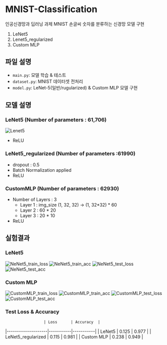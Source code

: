 # MNIST-Classification
인공신경망과 딥러닝 과제
MNIST 손글씨 숫자를 분류하는 신경망 모델 구현
  1. LeNet5
  2. Lenet5_regularized
  3. Custom MLP
     
## 파일 설명
- `main.py`: 모델 학습 & 테스트
- `dataset.py`: MNIST 데이터셋 전처리
- `model.py`: LeNet-5(일반/rugularized) & Custom MLP 모델 구현

## 모델 설명
### LeNet5 (Number of parameters : 61,706)
![Lenet5](https://github.com/Chayuho/MNIST_classification/assets/94342487/f8d850d2-0329-47b8-b528-cce4a6177682)
- ReLU

### LeNet5_regularized (Number of parameters :61990)
- dropout : 0.5
- Batch Normalization applied
- ReLU

### CustomMLP (Number of parameters : 62930)
- Number of Layers : 3
  - Layer 1 : img_size (1, 32, 32) -> (1, 32*32) * 60
  - Layer 2 : 60 * 20
  - Layer 3 : 20 * 10
- ReLU

## 실험결과
### LeNet5
![NeNet5_train_loss](https://github.com/Chayuho/MNIST_classification/assets/94342487/f30ecf4d-bf72-4bee-9ad8-3059bdf12467s=0.3)
![NeNet5_train_acc](https://github.com/Chayuho/MNIST_classification/assets/94342487/ac3438e4-8830-4db9-824c-af833821c059)
![NeNet5_test_loss](https://github.com/Chayuho/MNIST_classification/assets/94342487/06e16218-7f63-40a8-a0ba-58feecee890e)
![NeNet5_test_acc](https://github.com/Chayuho/MNIST_classification/assets/94342487/564789d0-2d18-4b53-9c40-c65479973cbc)

### Custom MLP
![CustomMLP_train_loss](https://github.com/Chayuho/MNIST_classification/assets/94342487/0faf4433-53fd-4977-9994-71298bc85105)
![CustomMLP_train_acc](https://github.com/Chayuho/MNIST_classification/assets/94342487/bb8fd77e-608e-47f6-9eaa-bbfa707eb9e6)
![CustomMLP_test_loss](https://github.com/Chayuho/MNIST_classification/assets/94342487/5535032e-82aa-4de5-a670-953928801dda)
![CustomMLP_test_acc](https://github.com/Chayuho/MNIST_classification/assets/94342487/0e776def-3fc3-413a-a361-575a1f1de70a)

### Test Loss & Accuracy
                     | Loss      | Accuracy  |
|--------------------|-----------|-----------|
| LeNet5             | 0.125     | 0.977     |
| LeNet5_regularized | 0.115     | 0.981     |
| Custom MLP         | 0.238     | 0.949     |
